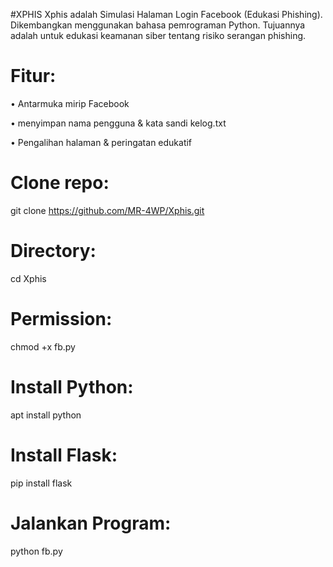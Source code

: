 #XPHIS
Xphis adalah Simulasi Halaman Login Facebook (Edukasi Phishing). Dikembangkan menggunakan bahasa pemrograman Python. Tujuannya adalah untuk edukasi keamanan siber tentang risiko serangan phishing.

# Fitur:

• Antarmuka mirip Facebook

• menyimpan nama pengguna & kata sandi kelog.txt

• Pengalihan halaman & peringatan edukatif


# Clone repo:

git clone https://github.com/MR-4WP/Xphis.git

# Directory:

cd Xphis

# Permission:

chmod +x fb.py

# Install Python:

apt install python

# Install Flask:

pip install flask

# Jalankan Program:

python fb.py
